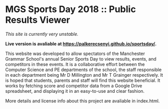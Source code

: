 # MGS Sports Day 2018 :: Public Results Viewer

*This site is currently very unstable.*

**Live version is avaliable at https://palkerecsenyi.github.io/sportsday/.**

This website was developed to allow spectators of the Manchester Grammar School's annual Senior Sports Day to view results, events, and competitors in these events. It is a collaborative effort between the Computer Science and PE departments of the school, the staff responsible in each department being Mr D Millington and Mr T Grainger respectively. It is hoped that students, parents and staff will find this website beneficial. It works by fetching score and competitor data from a Google Drive spreadsheet, and displaying it in an easy-to-use and clear fashion.

More details and license info about this project are avaliable in index.html.
